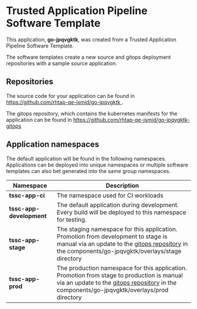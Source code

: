 # Trusted Application Pipeline Software Template

This application, **go-jpqvgktk**, was created from a Trusted Application Pipeline Software Template.

The software templates create a new source and gitops deployment repositories with a sample source application. 

## Repositories

The source code for your application can be found in [https://github.com/rhtap-qe-jsmid/go-jpqvgktk ](https://github.com/rhtap-qe-jsmid/go-jpqvgktk ).
 
The gitops repository, which contains the kubernetes manifests for the application can be found in 
[https://github.com/rhtap-qe-jsmid/go-jpqvgktk-gitops ](https://github.com/rhtap-qe-jsmid/go-jpqvgktk-gitops ) 

## Application namespaces 

The default application will be found in the following namespaces. Applications can be deployed into unique namespaces or multiple software templates can also bet generated into the same group namespaces.  

|  Namespace   |  Description   |  
| -------- | -------- |
| **tssc-app-ci** | The namespace used for CI workloads |
| **tssc-app-development** | The default application during development. Every build will be deployed to this namespace for testing. |
| **tssc-app-stage** | The staging namespace for this application. Promotion from development to stage is manual via an update to the [gitops repository](https://github.com/rhtap-qe-jsmid/go-jpqvgktk-gitops ) in the components/go-jpqvgktk/overlays/stage directory |
| **tssc-app-prod** | The production namespace for this application. Promotion from stage to production is manual via an update to the [gitops repository](https://github.com/rhtap-qe-jsmid/go-jpqvgktk-gitops ) in the components/go-jpqvgktk/overlays/prod directory |